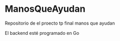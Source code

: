 # ManosQueAyudan
Repositorio de el proecto tp final manos que ayudan

El backend esté programado en Go
